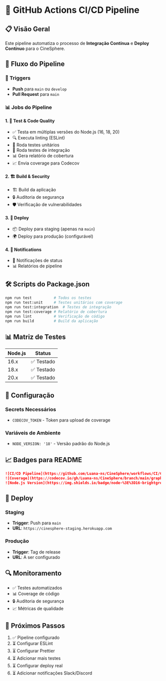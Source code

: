 # 🚀 GitHub Actions CI/CD Pipeline

## 📋 Visão Geral

Este pipeline automatiza o processo de **Integração Contínua** e **Deploy Contínuo** para o CineSphere.

## 🔄 Fluxo do Pipeline

### 🎯 Triggers

- **Push** para `main` ou `develop`
- **Pull Request** para `main`

### 📊 Jobs do Pipeline

#### 1. 🧪 **Test & Code Quality**

- ✅ Testa em múltiplas versões do Node.js (16, 18, 20)
- 🔍 Executa linting (ESLint)
- 🧪 Roda testes unitários
- 🔗 Roda testes de integração
- 📊 Gera relatório de cobertura
- 📈 Envia coverage para Codecov

#### 2. 🏗️ **Build & Security**

- 🏗️ Build da aplicação
- 🔒 Auditoria de segurança
- 🛡️ Verificação de vulnerabilidades

#### 3. 🚀 **Deploy**

- 📦 Deploy para staging (apenas na `main`)
- 🌍 Deploy para produção (configurável)

#### 4. 📢 **Notifications**

- 📧 Notificações de status
- 📊 Relatórios de pipeline

## 🛠️ Scripts do Package.json

```bash
npm run test          # Todos os testes
npm run test:unit     # Testes unitários com coverage
npm run test:integration  # Testes de integração
npm run test:coverage # Relatório de cobertura
npm run lint          # Verificação de código
npm run build         # Build da aplicação
```

## 📊 Matriz de Testes

| Node.js | Status     |
| ------- | ---------- |
| 16.x    | ✅ Testado |
| 18.x    | ✅ Testado |
| 20.x    | ✅ Testado |

## 🔧 Configuração

### Secrets Necessários

- `CODECOV_TOKEN` - Token para upload de coverage

### Variáveis de Ambiente

- `NODE_VERSION: '18'` - Versão padrão do Node.js

## 📈 Badges para README

```markdown
![CI/CD Pipeline](https://github.com/Luana-ns/CineSphere/workflows/CI/CD%20Pipeline%20-%20CineSphere/badge.svg)
![Coverage](https://codecov.io/gh/Luana-ns/CineSphere/branch/main/graph/badge.svg)
![Node.js Version](https://img.shields.io/badge/node-%3E%3D16-brightgreen.svg)
```

## 🚀 Deploy

### Staging

- **Trigger**: Push para `main`
- **URL**: `https://cinesphere-staging.herokuapp.com`

### Produção

- **Trigger**: Tag de release
- **URL**: A ser configurado

## 🔍 Monitoramento

- ✅ Testes automatizados
- 📊 Coverage de código
- 🔒 Auditoria de segurança
- 📈 Métricas de qualidade

## 📝 Próximos Passos

1. ✅ Pipeline configurado
2. ⏳ Configurar ESLint
3. ⏳ Configurar Prettier
4. ⏳ Adicionar mais testes
5. ⏳ Configurar deploy real
6. ⏳ Adicionar notificações Slack/Discord
